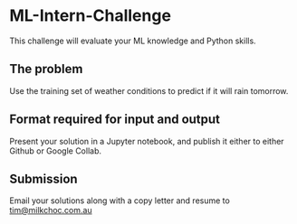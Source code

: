 # ML-Intern-Challenge
This challenge will evaluate your ML knowledge and Python skills.

## The problem
Use the training set of weather conditions to predict if it will rain tomorrow.

## Format required for input and output
Present your solution in a Jupyter notebook, and publish it either to either Github or Google Collab.

## Submission
Email your solutions along with a copy letter and resume to tim@milkchoc.com.au
